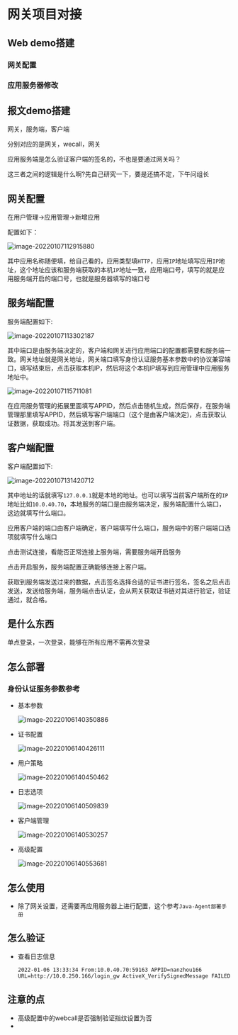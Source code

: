# 网关项目对接

## Web demo搭建

### 网关配置



### 应用服务器修改



## 报文demo搭建

网关，服务端，客户端

分别对应的是网关，wecall，网关

应用服务端是怎么验证客户端的签名的，不也是要通过网关吗？

这三者之间的逻辑是什么啊?先自己研究一下，要是还搞不定，下午问组长

## 网关配置

在用户管理->应用管理->新增应用

配置如下：

![image-20220107112915880](网关项目对接.assets/image-20220107112915880.png)

其中应用名称随便填，给自己看的，应用类型填`HTTP`，应用`IP`地址填写应用`IP`地址，这个地址应该和服务端获取的本机`IP`地址一致，应用端口号，填写的就是应用服务端开启的端口号，也就是服务器填写的端口号

## 服务端配置

服务端配置如下:

![image-20220107113302187](网关项目对接.assets/image-20220107113302187.png)

其中端口是由服务端决定的，客户端和网关进行应用端口的配置都需要和服务端一致。网关地址就是网关地址，网关端口填写身份认证服务基本参数中的协议兼容端口，填写结束后，点击获取本机IP，然后将这个本机IP填写到应用管理中应用服务地址中。

![image-20220107115711081](网关项目对接.assets/image-20220107115711081.png)

在应用服务管理的拓展里面填写APPID，然后点击随机生成，然后保存，在服务端管理那里填写APPID，然后填写客户端端口（这个是由客户端决定)，点击获取认证数据，获取成功。将其发送到客户端。

## 客户端配置

客户端配置如下:

![image-20220107131420712](网关项目对接.assets/image-20220107131420712.png)

其中地址的话就填写`127.0.0.1`就是本地的地址。也可以填写当前客户端所在的`IP`地址比如`10.0.40.70`，本地服务的端口是由服务端决定，服务端配置什么端口，这边就填写什么端口。

应用客户端的端口由客户端确定，客户端填写什么端口，服务端中的客户端端口选项就填写什么端口

点击测试连接，看能否正常连接上服务端，需要服务端开启服务

点击开启服务，服务端配置正确能够连接上客户端。

获取到服务端发送过来的数据，点击签名选择合适的证书进行签名，签名之后点击发送，发送给服务端，服务端点击认证，会从网关获取证书链对其进行验证，验证通过，就合格。

## 是什么东西

单点登录，一次登录，能够在所有应用不需再次登录

## 怎么部署

### 身份认证服务参数参考

- 基本参数

  ![image-20220106140350886](网关项目对接.assets/image-20220106140350886.png)

- 证书配置

  ![image-20220106140426111](网关项目对接.assets/image-20220106140426111.png)

- 用户策略

  ![image-20220106140450462](网关项目对接.assets/image-20220106140450462.png)

- 日志选项

  ![image-20220106140509839](网关项目对接.assets/image-20220106140509839.png)

- 客户端管理

  ![image-20220106140530257](网关项目对接.assets/image-20220106140530257.png)

- 高级配置

  ![image-20220106140553681](网关项目对接.assets/image-20220106140553681.png)

## 怎么使用

- 除了网关设置，还需要再应用服务器上进行配置，这个参考`Java-Agent部署手册`

## 怎么验证

- 查看日志信息

  ```
  2022-01-06 13:33:34 From:10.0.40.70:59163 APPID=nanzhou166 URL=http://10.0.250.166/login_gw ActiveX_VerifySignedMessage FAILED
  
  ```

  



## 注意的点

- 高级配置中的webcall是否强制验证指纹设置为否
- 